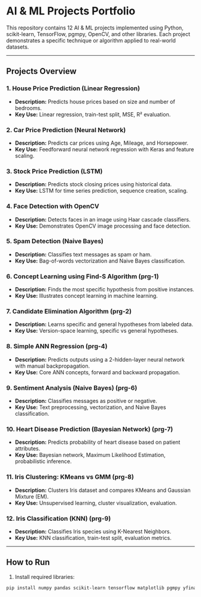 # AI & ML Projects Portfolio

This repository contains 12 AI & ML projects implemented using Python, scikit-learn, TensorFlow, pgmpy, OpenCV, and other libraries. Each project demonstrates a specific technique or algorithm applied to real-world datasets.

---

## **Projects Overview**

### 1. House Price Prediction (Linear Regression)
- **Description:** Predicts house prices based on size and number of bedrooms.
- **Key Use:** Linear regression, train-test split, MSE, R² evaluation.

### 2. Car Price Prediction (Neural Network)
- **Description:** Predicts car prices using Age, Mileage, and Horsepower.
- **Key Use:** Feedforward neural network regression with Keras and feature scaling.

### 3. Stock Price Prediction (LSTM)
- **Description:** Predicts stock closing prices using historical data.
- **Key Use:** LSTM for time series prediction, sequence creation, scaling.

### 4. Face Detection with OpenCV
- **Description:** Detects faces in an image using Haar cascade classifiers.
- **Key Use:** Demonstrates OpenCV image processing and face detection.

### 5. Spam Detection (Naive Bayes)
- **Description:** Classifies text messages as spam or ham.
- **Key Use:** Bag-of-words vectorization and Naive Bayes classification.

### 6. Concept Learning using Find-S Algorithm (prg-1)
- **Description:** Finds the most specific hypothesis from positive instances.
- **Key Use:** Illustrates concept learning in machine learning.

### 7. Candidate Elimination Algorithm (prg-2)
- **Description:** Learns specific and general hypotheses from labeled data.
- **Key Use:** Version-space learning, specific vs general hypotheses.

### 8. Simple ANN Regression (prg-4)
- **Description:** Predicts outputs using a 2-hidden-layer neural network with manual backpropagation.
- **Key Use:** Core ANN concepts, forward and backward propagation.

### 9. Sentiment Analysis (Naive Bayes) (prg-6)
- **Description:** Classifies messages as positive or negative.
- **Key Use:** Text preprocessing, vectorization, and Naive Bayes classification.

### 10. Heart Disease Prediction (Bayesian Network) (prg-7)
- **Description:** Predicts probability of heart disease based on patient attributes.
- **Key Use:** Bayesian network, Maximum Likelihood Estimation, probabilistic inference.

### 11. Iris Clustering: KMeans vs GMM (prg-8)
- **Description:** Clusters Iris dataset and compares KMeans and Gaussian Mixture (EM).
- **Key Use:** Unsupervised learning, cluster visualization, evaluation.

### 12. Iris Classification (KNN) (prg-9)
- **Description:** Classifies Iris species using K-Nearest Neighbors.
- **Key Use:** KNN classification, train-test split, evaluation metrics.

---

## **How to Run**
1. Install required libraries:  
```bash
pip install numpy pandas scikit-learn tensorflow matplotlib pgmpy yfinance opencv-python
